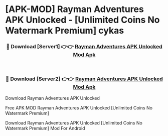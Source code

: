 # [APK-MOD] Rayman Adventures APK Unlocked - [Unlimited Coins No Watermark Premium] cykas



<div align="center">
<h3>🔴 Download [Server1] 👉👉 <a href="https://momento.my/?title=Rayman_Adventures_APK_Unlocked">Rayman Adventures APK Unlocked Mod Apk</a></h3><br>

<h3>🔴 Download [Server2] 👉👉 <a href="https://momento.my/?title=Rayman_Adventures_APK_Unlocked">Rayman Adventures APK Unlocked Mod Apk</a></h3>
</div>



Download Rayman Adventures APK Unlocked 

Free APK MOD Rayman Adventures APK Unlocked [Unlimited Coins No Watermark Premium]

Download Rayman Adventures APK Unlocked [Unlimited Coins No Watermark Premium] Mod For Android
